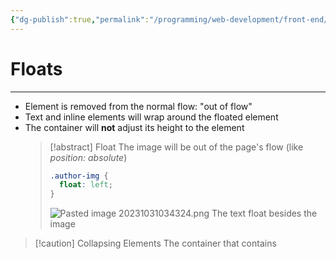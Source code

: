 ```yaml
---
{"dg-publish":true,"permalink":"/programming/web-development/front-end/css/layouts/floats/","tags":["programming","webdevelopment","frontend","css"]}
---
```



# Floats

---

- Element is removed from the normal flow: "out of flow"
- Text and inline elements will wrap around the floated element
- The container will **not** adjust its height to the element
  > [!abstract] Float
  > The image will be out of the page's flow (like _position: absolute_)
  >
  > ```css
  > .author-img {
  >   float: left;
  > }
  > ```
  >
  > ![Pasted image 20231031034324.png](/img/user/PROGRAMMING/Web%20Development/FrontEnd/CSS/Layouts/attachments/Pasted%20image%2020231031034324.png)
  > The text float besides the image

> [!caution] Collapsing Elements
> The container that contains
